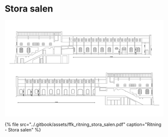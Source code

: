 # Stora salen

![](../.gitbook/assets/fasad.png)

{% file src="../.gitbook/assets/ffk\_ritning\_stora\_salen.pdf" caption="Ritning - Stora salen" %}

